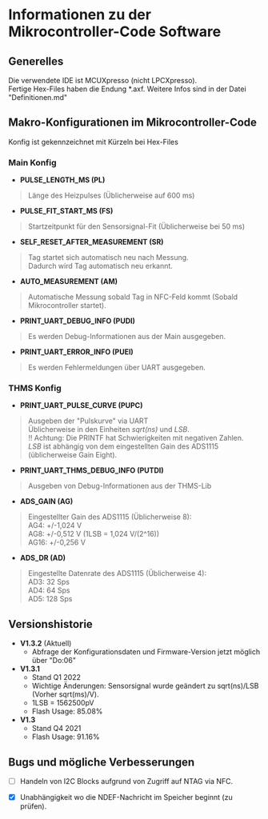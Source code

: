 # Informationen zu der Mikrocontroller-Code Software 

## Generelles
Die verwendete IDE ist MCUXpresso (nicht LPCXpresso).  
Fertige Hex-Files haben die Endung *.axf.
Weitere Infos sind in der Datei "Definitionen.md"

## Makro-Konfigurationen im Mikrocontroller-Code
Konfig ist gekennzeichnet mit Kürzeln bei Hex-Files

### Main Konfig
- **PULSE_LENGTH_MS (PL)**
> Länge des Heizpulses (Üblicherweise auf 600 ms)

- **PULSE_FIT_START_MS (FS)**
> Startzeitpunkt für den Sensorsignal-Fit (Üblicherweise bei 50 ms)

- **SELF_RESET_AFTER_MEASUREMENT (SR)**
> Tag startet sich automatisch neu nach Messung.  
Dadurch wird Tag automatisch neu erkannt.

- **AUTO_MEASUREMENT (AM)**
> Automatische Messung sobald Tag in NFC-Feld kommt (Sobald Mikrocontroller startet).

- **PRINT_UART_DEBUG_INFO (PUDI)**
> Es werden Debug-Informationen aus der Main ausgegeben.

- **PRINT_UART_ERROR_INFO (PUEI)**
> Es werden Fehlermeldungen über UART ausgegeben.


### THMS Konfig
- **PRINT_UART_PULSE_CURVE (PUPC)**
> Ausgeben der "Pulskurve" via UART  
Üblicherweise in den Einheiten _sqrt(ns)_ und *LSB*.  
!! Achtung: Die PRINTF hat Schwierigkeiten mit negativen Zahlen.   
*LSB* ist abhängig von dem eingestellten Gain des ADS1115 (üblicherweise Gain Eight).
  
- **PRINT_UART_THMS_DEBUG_INFO (PUTDI)**
> Ausgeben von Debug-Informationen aus der THMS-Lib

- **ADS_GAIN (AG)**
> Eingestellter Gain des ADS1115 (Üblicherweise 8):  
AG4:  +/-1,024 V  
AG8:  +/-0,512 V (1LSB = 1,024 V/(2^16))  
AG16: +/-0,256 V

- **ADS_DR (AD)**
> Eingestellte Datenrate des ADS1115 (Üblicherweise 4):  
AD3: 32 Sps  
AD4: 64 Sps  
AD5: 128 Sps  


## Versionshistorie
- **V1.3.2** (Aktuell) 
  - Abfrage der Konfigurationsdaten und Firmware-Version jetzt möglich über "Do:06"
- **V1.3.1**   
  - Stand Q1 2022  
  - Wichtige Änderungen: Sensorsignal wurde geändert zu sqrt(ns)/LSB (Vorher sqrt(ms)/V).  
  - 1LSB = 1562500pV  
  - Flash Usage: 85.08%  
- **V1.3**   
  - Stand Q4 2021  
  - Flash Usage: 91.16%  

## Bugs und mögliche Verbesserungen
- [ ] Handeln von I2C Blocks aufgrund von Zugriff auf NTAG via NFC.
- [x] Unabhängigkeit wo die NDEF-Nachricht im Speicher beginnt (zu prüfen).
 
	
	

